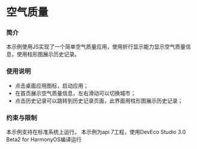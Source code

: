 # 空气质量

### 简介

本示例使用JS实现了一个简单空气质量应用，使用折行显示能力显示空气质量信息，使用柱形图展示历史记录。

### 使用说明

-   点击桌面应用图标，启动应用；
-   在首页展示空气质量信息，左右滑动可以切换城市；
-   点击历史记录可以跳转到历史记录页面，此界面用柱形图展示历史记录；

### 约束与限制

本示例支持在标准系统上运行。
本示例为api 7工程，使用DevEco Studio 3.0 Beta2 for HarmonyOS编译运行
